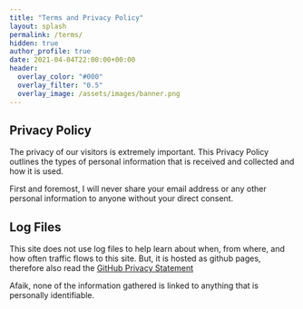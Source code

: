 ```yaml
---
title: "Terms and Privacy Policy"
layout: splash
permalink: /terms/
hidden: true
author_profile: true
date: 2021-04-04T22:00:00+00:00
header:
  overlay_color: "#000"
  overlay_filter: "0.5"
  overlay_image: /assets/images/banner.png
---
```


## Privacy Policy

The privacy of our visitors is extremely important. This Privacy Policy outlines the types of personal information that is received and collected and how it is used.

First and foremost, I will never share your email address or any other personal information to anyone without your direct consent.

## Log Files

This site does not use log files to help learn about when, from where, and how often traffic flows to this site. But, it is hosted as github pages, therefore also read the [GitHub Privacy Statement](https://docs.github.com/en/github/site-policy/github-privacy-statement)

Afaik, none of the information gathered is linked to anything that is personally identifiable.